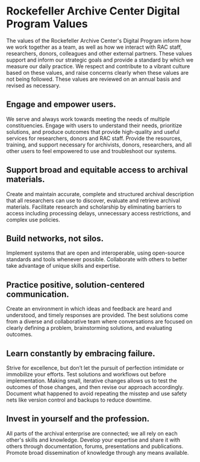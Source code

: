 # Rockefeller Archive Center Digital Program Values

The values of the Rockefeller Archive Center's Digital Program inform how we work together as a team, as well as how we interact with RAC staff, researchers, donors, colleagues and other external partners. These values support and inform our strategic goals and provide a standard by which we measure our daily practice. We respect and contribute to a vibrant culture based on these values, and raise concerns clearly when these values are not being followed. These values are reviewed on an annual basis and revised as necessary. 

## Engage and empower users.

We serve and always work towards meeting the needs of multiple constituencies. Engage with users to understand their needs, prioritize solutions, and produce outcomes that provide high-quality and useful services for researchers, donors and RAC staff. Provide the resources, training, and support necessary for archivists, donors, researchers, and all other users to feel empowered to use and troubleshoot our systems.

## Support broad and equitable access to archival materials.

Create and maintain accurate, complete and structured archival description that all researchers can use to discover, evaluate and retrieve archival materials. Facilitate research and scholarship by eliminating barriers to access including processing delays, unnecessary access restrictions, and complex use policies.

## Build networks, not silos.

Implement systems that are open and interoperable, using open-source standards and tools whenever possible. Collaborate with others to better take advantage of unique skills and expertise.

## Practice positive, solution-centered communication.

Create an environment in which ideas and feedback are heard and understood, and timely responses are provided. The best solutions come from a diverse and collaborative team where conversations are focused on clearly defining a problem, brainstorming solutions, and evaluating outcomes.

## Learn constantly by embracing failure.

Strive for excellence, but don’t let the pursuit of perfection intimidate or immobilize your efforts. Test solutions and workflows out before implementation. Making small, iterative changes allows us to test the outcomes of those changes, and then revise our approach accordingly. Document what happened to avoid repeating the misstep and use safety nets like version control and backups to reduce downtime.

## Invest in yourself and the profession.

All parts of the archival enterprise are connected; we all rely on each other's skills and knowledge. Develop your expertise and share it with others through documentation, forums, presentations and publications. Promote broad dissemination of knowledge through any means available.
